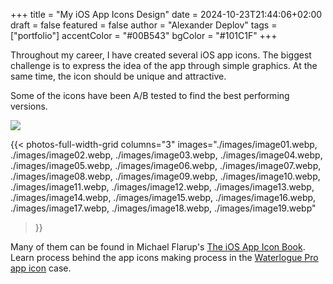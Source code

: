 +++
title = "My iOS App Icons Design"
date = 2024-10-23T21:44:06+02:00
draft = false
featured = false
author = "Alexander Deplov"
tags = ["portfolio"]
accentColor = "#00B543"
bgColor = "#101C1F"
+++

Throughout my career, I have created several iOS app icons. The biggest challenge is to express the idea of the app through simple graphics. At the same time, the icon should be unique and attractive.

Some of the icons have been A/B tested to find the best performing versions.

![](./images/image0.webp)

<!-- In your .md file  -->
{{< photos-full-width-grid columns="3" 
images="./images/image01.webp, ./images/image02.webp, ./images/image03.webp, ./images/image04.webp, ./images/image05.webp, ./images/image06.webp, ./images/image07.webp, ./images/image08.webp, ./images/image09.webp, ./images/image10.webp, ./images/image11.webp, ./images/image12.webp, ./images/image13.webp, ./images/image14.webp, ./images/image15.webp, ./images/image16.webp, ./images/image17.webp, ./images/image18.webp, ./images/image19.webp" 
>}}

Many of them can be found in Michael Flarup's [The iOS App Icon Book](https://x.com/flarup/status/1567433631626395649/video/1). Learn process behind the app icons making process in the [Waterlogue Pro app icon](https://interfacecraft.online/posts/blog/2024/waterlogue-pro-macos-app-icon-creation/) case. 
